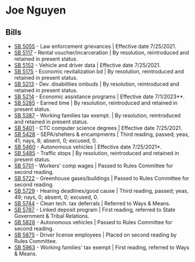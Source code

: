 # Joe Nguyen
## Bills
* [SB 5055](/bill/2021-22/sb/5055/) - Law enforcement grievances | Effective date 7/25/2021.
* [SB 5117](/bill/2021-22/sb/5117/) - Rental voucher/incarceration | By resolution, reintroduced and retained in present status.
* [SB 5152](/bill/2021-22/sb/5152/) - Vehicle and driver data | Effective date 7/25/2021.
* [SB 5175](/bill/2021-22/sb/5175/) - Economic revitalization bd | By resolution, reintroduced and retained in present status.
* [SB 5213](/bill/2021-22/sb/5213/) - Dev. disabilities ombuds | By resolution, reintroduced and retained in present status.
* [SB 5214](/bill/2021-22/sb/5214/) - Economic assistance programs | Effective date 7/1/2023**.
* [SB 5285](/bill/2021-22/sb/5285/) - Earned time | By resolution, reintroduced and retained in present status.
* [SB 5387](/bill/2021-22/sb/5387/) - Working families tax exempt. | By resolution, reintroduced and retained in present status.
* [SB 5401](/bill/2021-22/sb/5401/) - CTC computer science degrees | Effective date 7/25/2021.
* [SB 5428](/bill/2021-22/sb/5428/) - SEPA/shelters & encampments | Third reading, passed; yeas, 41; nays, 8; absent, 0; excused, 0.
* [SB 5460](/bill/2021-22/sb/5460/) - Autonomous vehicles | Effective date 7/25/2021*.
* [SB 5485](/bill/2021-22/sb/5485/) - Traffic stops | By resolution, reintroduced and retained in present status.
* [SB 5701](/bill/2021-22/sb/5701/) - Workers' comp wages | Passed to Rules Committee for second reading.
* [SB 5722](/bill/2021-22/sb/5722/) - Greenhouse gases/buildings | Passed to Rules Committee for second reading.
* [SB 5729](/bill/2021-22/sb/5729/) - Hearing deadlines/good cause | Third reading, passed; yeas, 49; nays, 0; absent, 0; excused, 0.
* [SB 5744](/bill/2021-22/sb/5744/) - Clean tech. tax deferrals | Referred to Ways & Means.
* [SB 5787](/bill/2021-22/sb/5787/) - Linked deposit program | First reading, referred to State Government & Tribal Relations.
* [SB 5828](/bill/2021-22/sb/5828/) - Autonomous vehicles | Passed to Rules Committee for second reading.
* [SB 5875](/bill/2021-22/sb/5875/) - Driver license employees | Placed on second reading by Rules Committee.
* [SB 5963](/bill/2021-22/sb/5963/) - Working families' tax exempt | First reading, referred to Ways & Means.
